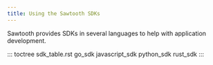 ```yaml
---
title: Using the Sawtooth SDKs
---
```


Sawtooth provides SDKs in several languages to help with application
development.

::: toctree
sdk_table.rst go_sdk javascript_sdk python_sdk rust_sdk
:::

<!--
  Licensed under Creative Commons Attribution 4.0 International License
  https://creativecommons.org/licenses/by/4.0/
-->
